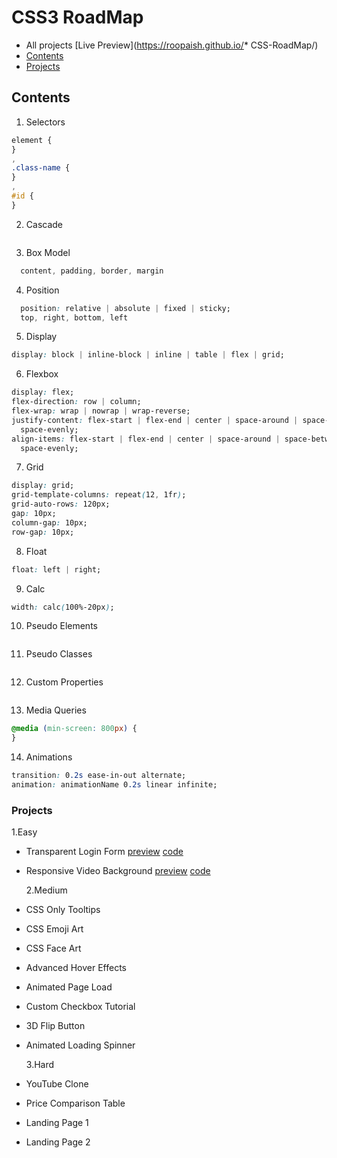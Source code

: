 # CSS3 RoadMap
* All projects [Live Preview](https://roopaish.github.io/* CSS-RoadMap/)
* [Contents](#Contents)
* [Projects](#Projects)

## Contents

1. Selectors

```css
element {
}
,
.class-name {
}
,
#id {
}
```

2. Cascade

```css

```

3. Box Model

```css
  content, padding, border, margin
```

4. Position

```css
  position: relative | absolute | fixed | sticky;
  top, right, bottom, left
```

5. Display

```css
display: block | inline-block | inline | table | flex | grid;
```

6. Flexbox

```css
display: flex;
flex-direction: row | column;
flex-wrap: wrap | nowrap | wrap-reverse;
justify-content: flex-start | flex-end | center | space-around | space-between |
  space-evenly;
align-items: flex-start | flex-end | center | space-around | space-between |
  space-evenly;
```

7. Grid

```css
display: grid;
grid-template-columns: repeat(12, 1fr);
grid-auto-rows: 120px;
gap: 10px;
column-gap: 10px;
row-gap: 10px;
```

8. Float

```css
float: left | right;
```

9. Calc

```css
width: calc(100%-20px);
```

10. Pseudo Elements

```css

```

11. Pseudo Classes

```css

```

12. Custom Properties

```css

```

13. Media Queries

```css
@media (min-screen: 800px) {
}
```

14. Animations

```css
transition: 0.2s ease-in-out alternate;
animation: animationName 0.2s linear infinite;
```

### Projects

1.Easy

- Transparent Login Form [preview](https://roopaish.github.io/CSS-RoadMap/Transparent%20Login%20Form) [code](https://github.com/Roopaish/CSS-RoadMap/tree/master/Transparent%20Login%20Form)
- Responsive Video Background [preview](https://roopaish.github.io/CSS-RoadMap/Responsive%20Video%20Background) [code](https://github.com/Roopaish/CSS-RoadMap/tree/master/Responsive%20Video%20Background)

  2.Medium

- CSS Only Tooltips
- CSS Emoji Art
- CSS Face Art
- Advanced Hover Effects
- Animated Page Load
- Custom Checkbox Tutorial
- 3D Flip Button
- Animated Loading Spinner

  3.Hard

- YouTube Clone
- Price Comparison Table
- Landing Page 1
- Landing Page 2
